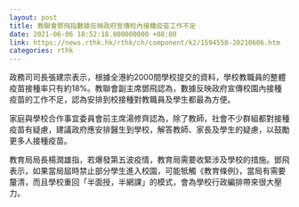 ```yaml
---
layout: post
title: 教聯會鄧飛指數據反映政府宣傳校內接種疫苗工作不足
date: 2021-06-06 18:52:18.000000000 +08:00
link: https://news.rthk.hk/rthk/ch/component/k2/1594558-20210606.htm
categories: rthk
---
```


政務司司長張建宗表示，根據全港約2000間學校提交的資料，學校教職員的整體疫苗接種率只有約18%。教聯會副主席鄧飛認為，數據反映政府宣傳校園內接種疫苗的工作不足，認為安排到校接種對教職員及學生都最為方便。

家庭與學校合作事宜委員會前主席湯修齊認為，除了教師，社會不少群組都對接種疫苗有疑慮，建議政府應安排醫生到學校，解答教師、家長及學生的疑慮，以鼓勵更多人接種疫苗。

教育局局長楊潤雄指，若爆發第五波疫情，教育局需要收緊涉及學校的措施。鄧飛表示，如果當局屆時禁止部分學生進入校園，可能牴觸《教育條例》，當局有需要釐清，而且學校重回「半面授，半網課」的模式，會為學校行政編排帶來很大壓力。
